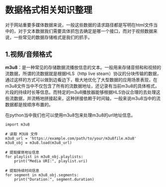 # 数据格式相关知识整理

对于网站重要多媒体数据来说，一般这些数据的请求路径都是写明在html文件当中的，对于文本数据我们需要具体抓包去确定是哪一个接口，而对于视频数据来说，一些常见的数据存储格式是我们的抓手。

## 1.视频/音频格式

**m3u8**：是一种常见的存储数据流播放信息的文本。一般用来存储音频和和视频的流数据，所谓的流数据就是根据HLS（http live steam）协议的分块传输的数据，通过这样的方式可以做到边看边下，极大地优化了大型数据的应用场景表现，在m3u8文件当中不仅包含了所有的流数据地址，还记录有当前m3u8的具体格式，片段的持续时长等信息。而特定的m3u8播放器能够根据HLS协议合理的去处理这些流数据，并流畅地拼接起来，这种拼接依赖于时间轴，一般来说m3u8当中的流数据都是按顺序布置的。

在python当中我们也可以使用m3u8包来处理m3u8的url地址信息。

```
import m3u8

# 读取 M3U8 文件
m3u8_url = 'https://example.com/path/to/your/m3u8file.m3u8'
m3u8_obj = m3u8.load(m3u8_url)

# 提取媒体地址信息
for playlist in m3u8_obj.playlists:
    print("Media URI:", playlist.uri)

# 提取持续时间信息
for segment in m3u8_obj.segments:
    print("Duration:", segment.duration)

```

